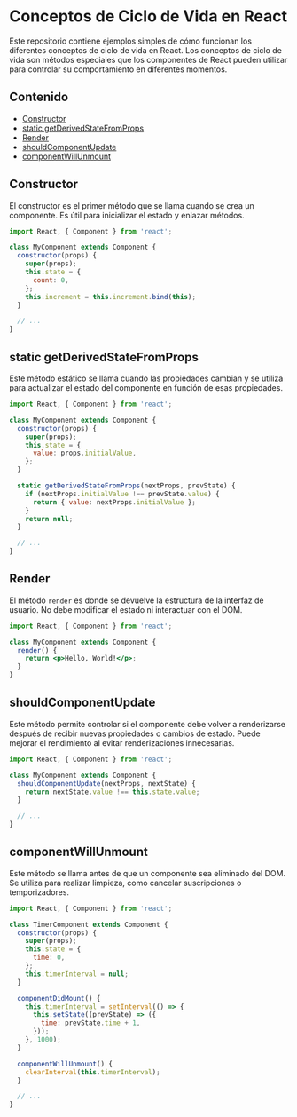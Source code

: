 
# Conceptos de Ciclo de Vida en React

Este repositorio contiene ejemplos simples de cómo funcionan los diferentes conceptos de ciclo de vida en React. Los conceptos de ciclo de vida son métodos especiales que los componentes de React pueden utilizar para controlar su comportamiento en diferentes momentos.

## Contenido

- [Constructor](#constructor)
- [static getDerivedStateFromProps](#static-getderivedstatefromprops)
- [Render](#render)
- [shouldComponentUpdate](#shouldcomponentupdate)
- [componentWillUnmount](#componentwillunmount)

## Constructor

El constructor es el primer método que se llama cuando se crea un componente. Es útil para inicializar el estado y enlazar métodos.

```jsx
import React, { Component } from 'react';

class MyComponent extends Component {
  constructor(props) {
    super(props);
    this.state = {
      count: 0,
    };
    this.increment = this.increment.bind(this);
  }

  // ...
}
```

## static getDerivedStateFromProps

Este método estático se llama cuando las propiedades cambian y se utiliza para actualizar el estado del componente en función de esas propiedades.

```jsx
import React, { Component } from 'react';

class MyComponent extends Component {
  constructor(props) {
    super(props);
    this.state = {
      value: props.initialValue,
    };
  }

  static getDerivedStateFromProps(nextProps, prevState) {
    if (nextProps.initialValue !== prevState.value) {
      return { value: nextProps.initialValue };
    }
    return null;
  }

  // ...
}
```

## Render

El método `render` es donde se devuelve la estructura de la interfaz de usuario. No debe modificar el estado ni interactuar con el DOM.

```jsx
import React, { Component } from 'react';

class MyComponent extends Component {
  render() {
    return <p>Hello, World!</p>;
  }
}
```

## shouldComponentUpdate

Este método permite controlar si el componente debe volver a renderizarse después de recibir nuevas propiedades o cambios de estado. Puede mejorar el rendimiento al evitar renderizaciones innecesarias.

```jsx
import React, { Component } from 'react';

class MyComponent extends Component {
  shouldComponentUpdate(nextProps, nextState) {
    return nextState.value !== this.state.value;
  }

  // ...
}
```

## componentWillUnmount

Este método se llama antes de que un componente sea eliminado del DOM. Se utiliza para realizar limpieza, como cancelar suscripciones o temporizadores.

```jsx
import React, { Component } from 'react';

class TimerComponent extends Component {
  constructor(props) {
    super(props);
    this.state = {
      time: 0,
    };
    this.timerInterval = null;
  }

  componentDidMount() {
    this.timerInterval = setInterval(() => {
      this.setState((prevState) => ({
        time: prevState.time + 1,
      }));
    }, 1000);
  }

  componentWillUnmount() {
    clearInterval(this.timerInterval);
  }

  // ...
}
```

